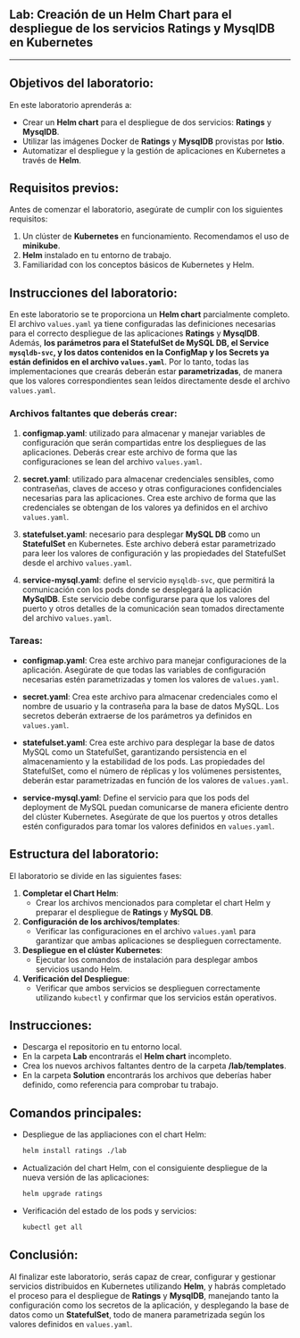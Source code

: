 ## **Lab: Creación de un Helm Chart para el despliegue de los servicios Ratings y MysqlDB en Kubernetes**

---

## Objetivos del laboratorio:
En este laboratorio aprenderás a:
- Crear un **Helm chart** para el despliegue de dos servicios: **Ratings** y **MysqlDB**.
- Utilizar las imágenes Docker de **Ratings** y **MysqlDB** provistas por **Istio**.
- Automatizar el despliegue y la gestión de aplicaciones en Kubernetes a través de **Helm**.

## Requisitos previos:
Antes de comenzar el laboratorio, asegúrate de cumplir con los siguientes requisitos:
1. Un clúster de **Kubernetes** en funcionamiento. Recomendamos el uso de **minikube**.
2. **Helm** instalado en tu entorno de trabajo.
3. Familiaridad con los conceptos básicos de Kubernetes y Helm.

## Instrucciones del laboratorio:

En este laboratorio se te proporciona un **Helm chart** parcialmente completo. El archivo `values.yaml` ya tiene configuradas las definiciones necesarias para el correcto despliegue de las aplicaciones **Ratings** y **MysqlDB**. Además, **los parámetros para el StatefulSet de MySQL DB, el Service `mysqldb-svc`, y los datos contenidos en la ConfigMap y los Secrets ya están definidos en el archivo `values.yaml`**. Por lo tanto, todas las implementaciones que crearás deberán estar **parametrizadas**, de manera que los valores correspondientes sean leídos directamente desde el archivo `values.yaml`.

### Archivos faltantes que deberás crear:

1. **configmap.yaml**: utilizado para almacenar y manejar variables de configuración que serán compartidas entre los despliegues de las aplicaciones. Deberás crear este archivo de forma que las configuraciones se lean del archivo `values.yaml`.
  
2. **secret.yaml**: utilizado para almacenar credenciales sensibles, como contraseñas, claves de acceso y otras configuraciones confidenciales necesarias para las aplicaciones. Crea este archivo de forma que las credenciales se obtengan de los valores ya definidos en el archivo `values.yaml`.

3. **statefulset.yaml**: necesario para desplegar **MySQL DB** como un **StatefulSet** en Kubernetes. Este archivo deberá estar parametrizado para leer los valores de configuración y las propiedades del StatefulSet desde el archivo `values.yaml`.

4. **service-mysql.yaml**: define el servicio `mysqldb-svc`, que permitirá la comunicación con los pods donde se desplegará la aplicación **MySqlDB**. Este servicio debe configurarse para que los valores del puerto y otros detalles de la comunicación sean tomados directamente del archivo `values.yaml`.

### Tareas:

- **configmap.yaml**: Crea este archivo para manejar configuraciones de la aplicación. Asegúrate de que todas las variables de configuración necesarias estén parametrizadas y tomen los valores de `values.yaml`.

- **secret.yaml**: Crea este archivo para almacenar credenciales como el nombre de usuario y la contraseña para la base de datos MySQL. Los secretos deberán extraerse de los parámetros ya definidos en `values.yaml`.

- **statefulset.yaml**: Crea este archivo para desplegar la base de datos MySQL como un StatefulSet, garantizando persistencia en el almacenamiento y la estabilidad de los pods. Las propiedades del StatefulSet, como el número de réplicas y los volúmenes persistentes, deberán estar parametrizadas en función de los valores de `values.yaml`.

- **service-mysql.yaml**: Define el servicio para que los pods del deployment de MySQL puedan comunicarse de manera eficiente dentro del clúster Kubernetes. Asegúrate de que los puertos y otros detalles estén configurados para tomar los valores definidos en `values.yaml`.

## Estructura del laboratorio:
El laboratorio se divide en las siguientes fases:
1. **Completar el Chart Helm**:
   - Crear los archivos mencionados para completar el chart Helm y preparar el despliegue de **Ratings** y **MySQL DB**.
2. **Configuración de los archivos/templates**:
   - Verificar las configuraciones en el archivo `values.yaml` para garantizar que ambas aplicaciones se desplieguen correctamente.
3. **Despliegue en el clúster Kubernetes**:
   - Ejecutar los comandos de instalación para desplegar ambos servicios usando Helm.
4. **Verificación del Despliegue**:
   - Verificar que ambos servicios se desplieguen correctamente utilizando `kubectl` y confirmar que los servicios están operativos.

## Instrucciones:

- Descarga el repositorio en tu entorno local.
- En la carpeta **Lab** encontrarás el **Helm chart** incompleto.
- Crea los nuevos archivos faltantes dentro de la carpeta **/lab/templates**.
- En la carpeta **Solution** encontrarás los archivos que deberías haber definido, como referencia para comprobar tu trabajo.

## Comandos principales:

- Despliegue de las appliaciones con el chart Helm:
  ```bash
  helm install ratings ./lab
  ```
- Actualización del chart Helm, con el consiguiente despliegue de la nueva versión de las aplicaciones:
  ```bash
  helm upgrade ratings
  ```
- Verificación del estado de los pods y servicios:
  ```bash
  kubectl get all
  ```

## Conclusión:
Al finalizar este laboratorio, serás capaz de crear, configurar y gestionar servicios distribuidos en Kubernetes utilizando **Helm**, y habrás completado el proceso para el despliegue de **Ratings** y **MysqlDB**, manejando tanto la configuración como los secretos de la aplicación, y desplegando la base de datos como un **StatefulSet**, todo de manera parametrizada según los valores definidos en `values.yaml`.
